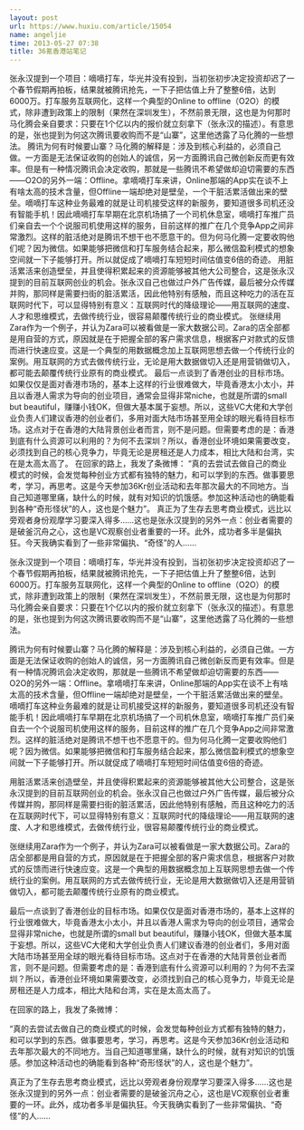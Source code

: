 ```yaml
---
layout: post
url: https://www.huxiu.com/article/15054
name: angeljie
time: 2013-05-27 07:38
title: 36氪香港站笔记
---
```

张永汉提到一个项目：嘀嘀打车，华光并没有投到，当初张初步决定投资却迟了一个春节假期再拍板，结果就被腾讯抢先，一下子把估值上升了整整6倍，达到6000万。打车服务互联网化，这样一个典型的Online to offline（O2O）的模式，除非遭到政策上的限制（果然在深圳发生），不然前景无限，这也是为何那时马化腾会亲自要求：只要在1个亿以内的报价就立刻拿下（张永汉的描述）。有意思的是，张也提到为何这次腾讯要收购而不是“山寨”，这里他透露了马化腾的一些想法。 腾讯为何有时候要山寨？马化腾的解释是：涉及到核心利益的，必须自己做。一方面是无法保证收购的创始人的诚信，另一方面腾讯自己微创新反而更有效率。但是有一种情况腾讯会决定收购，那就是一些腾讯不希望做却迫切需要的东西——O2O的另外一端：Offline。拿嘀嘀打车来讲，Online那端的App实在谈不上有啥太高的技术含量，但Offline一端却绝对是壁垒，一个干脏活累活做出来的壁垒。嘀嘀打车这种业务最难的就是让司机接受这样的新服务，要知道很多司机还没有智能手机！因此嘀嘀打车早期在北京机场搞了一个司机休息室，嘀嘀打车推广员们亲自去一个个说服司机使用这样的服务，目前这样的推广在几个竞争App之间非常激烈。这样的脏活绝对是腾讯不想干也不愿意干的。但为何马化腾一定要收购他们呢？因为微信。如果能够把微信和打车服务结合起来，那么微信盈利模式的想象空间就一下子能够打开。所以就促成了嘀嘀打车短短时间估值变6倍的奇迹。 用脏活累活来创造壁垒，并且使得积累起来的资源能够被其他大公司整合，这是张永汉提到的目前互联网创业的机会。张永汉自己也做过户外广告传媒，最后被分众传媒并购，那同样是需要扫街的脏活累活，因此他特别有感触，而且这种吃力的活在互联网时代下，可以显得特别有意义：互联网时代的降级理论——用互联网的速度、人才和思维模式，去做传统行业，很容易颠覆传统行业的商业模式。 张继续用Zara作为一个例子，并认为Zara可以被看做是一家大数据公司。Zara的店全部都是用自营的方式，原因就是在于把握全部的客户需求信息，根据客户对款式的反馈而进行快速应变。这是一个典型的用数据概念加上互联网思想去做一个传统行业的案例。用互联网的方式去做传统行业，无论是用大数据做切入还是用营销做切入，都可能去颠覆传统行业原有的商业模式。 最后一点谈到了香港创业的目标市场。如果仅仅是面对香港市场的，基本上这样的行业很难做大，毕竟香港太小太小，并且以香港人需求为导向的创业项目，通常会显得非常niche，也就是所谓的small but beautiful，赚赚小钱OK，但做大基本属于妄想。所以，这些VC大佬和大学创业负责人们建议香港的创业者们，多用对面大陆市场甚至用全球的眼光看待目标市场。这点对于在香港的大陆背景创业者而言，则不是问题。但需要考虑的是：香港到底有什么资源可以利用的？为何不去深圳？所以，香港创业环境如果需要改变，必须找到自己的核心竞争力，毕竟无论是房租还是人力成本，相比大陆和台湾，实在是太高太高了。 在回家的路上，我发了条微博： “真的去尝试去做自己的商业模式的时候，会发觉每种创业方式都有独特的魅力，和可以学到的东西。做事要思考，学习，再思考。这是今天参加36Kr创业活动和去年那次最大的不同地方。当自己知道哪里痛，缺什么的时候，就有对知识的饥饿感。参加这种活动也的确能看到各种“奇形怪状”的人，这也是个魅力”。 真正为了生存去思考商业模式，远比以旁观者身份观摩学习要深入得多……这也是张永汉提到的另外一点：创业者需要的是破釜沉舟之心，这也是VC观察创业者重要的一环。此外，成功者多半是偏执狂。今天我确实看到了一些非常偏执、“奇怪”的人……

张永汉提到一个项目：嘀嘀打车，华光并没有投到，当初张初步决定投资却迟了一个春节假期再拍板，结果就被腾讯抢先，一下子把估值上升了整整6倍，达到6000万。打车服务互联网化，这样一个典型的Online to offline（O2O）的模式，除非遭到政策上的限制（果然在深圳发生），不然前景无限，这也是为何那时马化腾会亲自要求：只要在1个亿以内的报价就立刻拿下（张永汉的描述）。有意思的是，张也提到为何这次腾讯要收购而不是“山寨”，这里他透露了马化腾的一些想法。

腾讯为何有时候要山寨？马化腾的解释是：涉及到核心利益的，必须自己做。一方面是无法保证收购的创始人的诚信，另一方面腾讯自己微创新反而更有效率。但是有一种情况腾讯会决定收购，那就是一些腾讯不希望做却迫切需要的东西——O2O的另外一端：Offline。拿嘀嘀打车来讲，Online那端的App实在谈不上有啥太高的技术含量，但Offline一端却绝对是壁垒，一个干脏活累活做出来的壁垒。嘀嘀打车这种业务最难的就是让司机接受这样的新服务，要知道很多司机还没有智能手机！因此嘀嘀打车早期在北京机场搞了一个司机休息室，嘀嘀打车推广员们亲自去一个个说服司机使用这样的服务，目前这样的推广在几个竞争App之间非常激烈。这样的脏活绝对是腾讯不想干也不愿意干的。但为何马化腾一定要收购他们呢？因为微信。如果能够把微信和打车服务结合起来，那么微信盈利模式的想象空间就一下子能够打开。所以就促成了嘀嘀打车短短时间估值变6倍的奇迹。

用脏活累活来创造壁垒，并且使得积累起来的资源能够被其他大公司整合，这是张永汉提到的目前互联网创业的机会。张永汉自己也做过户外广告传媒，最后被分众传媒并购，那同样是需要扫街的脏活累活，因此他特别有感触，而且这种吃力的活在互联网时代下，可以显得特别有意义：互联网时代的降级理论——用互联网的速度、人才和思维模式，去做传统行业，很容易颠覆传统行业的商业模式。

张继续用Zara作为一个例子，并认为Zara可以被看做是一家大数据公司。Zara的店全部都是用自营的方式，原因就是在于把握全部的客户需求信息，根据客户对款式的反馈而进行快速应变。这是一个典型的用数据概念加上互联网思想去做一个传统行业的案例。用互联网的方式去做传统行业，无论是用大数据做切入还是用营销做切入，都可能去颠覆传统行业原有的商业模式。

最后一点谈到了香港创业的目标市场。如果仅仅是面对香港市场的，基本上这样的行业很难做大，毕竟香港太小太小，并且以香港人需求为导向的创业项目，通常会显得非常niche，也就是所谓的small but beautiful，赚赚小钱OK，但做大基本属于妄想。所以，这些VC大佬和大学创业负责人们建议香港的创业者们，多用对面大陆市场甚至用全球的眼光看待目标市场。这点对于在香港的大陆背景创业者而言，则不是问题。但需要考虑的是：香港到底有什么资源可以利用的？为何不去深圳？所以，香港创业环境如果需要改变，必须找到自己的核心竞争力，毕竟无论是房租还是人力成本，相比大陆和台湾，实在是太高太高了。

在回家的路上，我发了条微博：

“真的去尝试去做自己的商业模式的时候，会发觉每种创业方式都有独特的魅力，和可以学到的东西。做事要思考，学习，再思考。这是今天参加36Kr创业活动和去年那次最大的不同地方。当自己知道哪里痛，缺什么的时候，就有对知识的饥饿感。参加这种活动也的确能看到各种“奇形怪状”的人，这也是个魅力”。

真正为了生存去思考商业模式，远比以旁观者身份观摩学习要深入得多……这也是张永汉提到的另外一点：创业者需要的是破釜沉舟之心，这也是VC观察创业者重要的一环。此外，成功者多半是偏执狂。今天我确实看到了一些非常偏执、“奇怪”的人……

